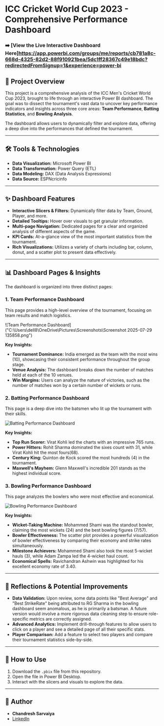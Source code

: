 # ICC Cricket World Cup 2023 - Comprehensive Performance Dashboard

### ➡️ [View the Live Interactive Dashboard Here]https://app.powerbi.com/groups/me/reports/cb781a8c-668d-4325-82d2-88f910921bea/5dc1ff28367c49e18bdc?redirectedFromSignup=1&experience=power-bi


## 📜 Project Overview

This project is a comprehensive analysis of the ICC Men's Cricket World Cup 2023, brought to life through an interactive Power BI dashboard. The goal was to dissect the tournament's vast data to uncover key performance indicators and insights across three core areas: **Team Performance**, **Batting Statistics**, and **Bowling Analysis**.

The dashboard allows users to dynamically filter and explore data, offering a deep dive into the performances that defined the tournament.

---

## 🛠️ Tools & Technologies

* **Data Visualization:** Microsoft Power BI
* **Data Transformation:** Power Query (ETL)
* **Data Modeling:** DAX (Data Analysis Expressions)
* **Data Source:** ESPNcricinfo

---

## ✨ Dashboard Features

* **Interactive Slicers & Filters:** Dynamically filter data by Team, Ground, Player, and more.
* **Detailed Tooltips:** Hover over visuals to get granular information.
* **Multi-page Navigation:** Dedicated pages for a clear and organized analysis of different aspects of the game.
* **KPI Cards:** At-a-glance view of the most important statistics from the tournament.
* **Rich Visualizations:** Utilizes a variety of charts including bar, column, donut, and a scatter plot to present data effectively.

---

## 📊 Dashboard Pages & Insights

The dashboard is organized into three distinct pages:

### 1. Team Performance Dashboard

This page provides a high-level overview of the tournament, focusing on team results and match logistics.

![Team Performance Dashboard]("C:\Users\dell8\OneDrive\Pictures\Screenshots\Screenshot 2025-07-29 135858.png")

**Key Insights:**
* **Tournament Dominance:** India emerged as the team with the most wins (10), showcasing their consistent performance throughout the group stage.
* **Venue Analysis:** The dashboard breaks down the number of matches held at each of the 10 venues.
* **Win Margins:** Users can analyze the nature of victories, such as the number of matches won by a certain number of wickets or runs.

### 2. Batting Performance Dashboard

This page is a deep dive into the batsmen who lit up the tournament with their skills.

![Batting Performance Dashboard](Screenshot%202025-07-29%20135822.png)

**Key Insights:**
* **Top Run Scorer:** Virat Kohli led the charts with an impressive 765 runs.
* **Power Hitters:** Rohit Sharma dominated the sixes count with 31, while Virat Kohli hit the most fours(68).
* **Century King:** Quinton de Kock scored the most hundreds (4) in the tournament.
* **Maxwell's Mayhem:** Glenn Maxwell's incredible 201 stands as the highest individual score.

### 3. Bowling Performance Dashboard

This page analyzes the bowlers who were most effective and economical.

![Bowling Performance Dashboard](Screenshot%202025-07-29%20135842.png)

**Key Insights:**
* **Wicket-Taking Machine:** Mohammed Shami was the standout bowler, claiming the most wickets (24) and the best bowling figures (7/57).
* **Bowler Effectiveness:** The scatter plot provides a powerful visualization of bowler effectiveness by comparing their economy and strike rates simultaneously.
* **Milestone Achievers:** Mohammed Shami also took the most 5-wicket hauls (3), while Adam Zampa led the 4-wicket haul count.
* **Economical Spells:** Ravichandran Ashwin was highlighted for his excellent economy rate of 3.40.

---

## 🤔 Reflections & Potential Improvements

* **Data Validation:** Upon review, some data points like "Best Average" and "Best StrikeRate" being attributed to RG Sharma in the bowling dashboard seem anomalous, as he is primarily a batsman. A future version would involve a more rigorous data cleaning step to ensure role-specific metrics are correctly assigned.
* **Advanced Analytics:** Implement drill-through features to allow users to click on a player and see a detailed page of all their specific stats.
* **Player Comparison:** Add a feature to select two players and compare their tournament statistics side-by-side.

---

## 🚀 How to Use

1.  Download the `.pbix` file from this repository.
2.  Open the file in Power BI Desktop.
3.  Interact with the slicers and visuals to explore the data.

---

## 👤 Author

* **Chandresh Sarvaiya**
* [LinkedIn](https://www.linkedin.com/in/chandresh-sarvaiya-42449325a/)
